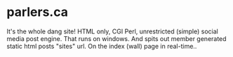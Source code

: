 # parlers.ca
It's the whole dang site! HTML only, CGI Perl,  unrestricted (simple) social media post engine. That runs on windows. And spits out member generated static html posts "sites" url. On the index (wall) page in real-time..
